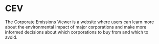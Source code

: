 # CEV
The Corporate Emissions Viewer is a website where users can learn more about the environmental impact of major corporations and make more informed decisions about which corporations to buy from and which to avoid. 
